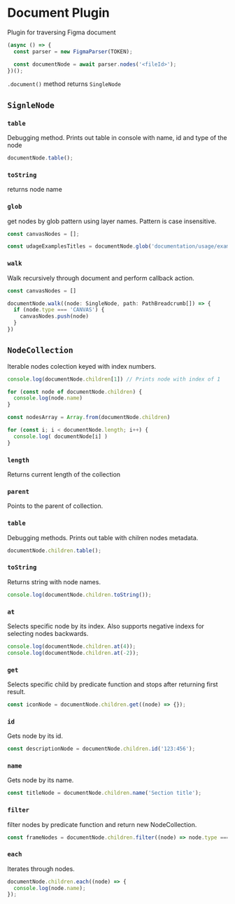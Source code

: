 # Document Plugin

Plugin for traversing Figma document

```javascript
(async () => {
  const parser = new FigmaParser(TOKEN);

  const documentNode = await parser.nodes('<fileId>');
})();
```

`.document()` method returns `SingleNode`

## `SignleNode`

### `table`

Debugging method. Prints out table in console with name, id and type of the node

```javascript
documentNode.table();
```

### `toString`

returns node name

### `glob`

get nodes by glob pattern using layer names. Pattern is case insensitive.

```javascript
const canvasNodes = [];

const udageExamplesTitles = documentNode.glob('documentation/usage/examples/**/title');
```

### `walk`

Walk recursively through document and perform callback action.

```javascript
const canvasNodes = []

documentNode.walk((node: SingleNode, path: PathBreadcrumb[]) => {
  if (node.type === 'CANVAS') {
    canvasNodes.push(node)
  }
})
```

## `NodeCollection`

Iterable nodes colection keyed with index numbers.

```javascript
console.log(documentNode.children[1]) // Prints node with index of 1

for (const node of documentNode.children) {
  console.log(node.name)
}

const nodesArray = Array.from(documentNode.children)

for (const i; i < documentNode.length; i++) {
  console.log( documentNode[i] )
}
```

### `length`

Returns current length of the collection

### `parent`

Points to the parent of collection.

### `table`

Debugging methods. Prints out table with chilren nodes metadata.

```javascript
documentNode.children.table();
```

### `toString`

Returns string with node names.

```javascript
console.log(documentNode.children.toString());
```

### `at`

Selects specific node by its index. Also supports negative indexs for selecting nodes backwards.

```javascript
console.log(documentNode.children.at(4));
console.log(documentNode.children.at(-2));
```

### `get`

Selects specific child by predicate function and stops after returning first result.

```javascript
const iconNode = documentNode.children.get((node) => {});
```

### `id`

Gets node by its id.

```javascript
const descriptionNode = documentNode.children.id('123:456');
```

### `name`

Gets node by its name.

```javascript
const titleNode = documentNode.children.name('Section title');
```

### `filter`

filter nodes by predicate function and return new NodeCollection.

```javascript
const frameNodes = documentNode.children.filter((node) => node.type === 'FRAME');
```

### `each`

Iterates through nodes.

```javascript
documentNode.children.each((node) => {
  console.log(node.name);
});
```
